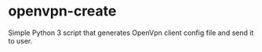 # openvpn-create
Simple Python 3 script that generates OpenVpn client config file and send it to user.
